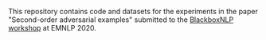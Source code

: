 This repository contains code and datasets for the experiments in the paper "Second-order adversarial examples" submitted to the [BlackboxNLP workshop](https://blackboxnlp.github.io/cfp.html) at EMNLP 2020.

